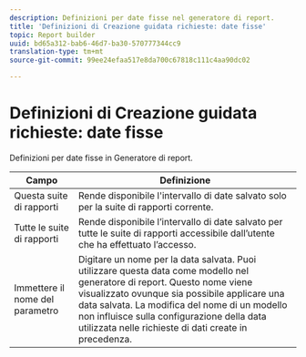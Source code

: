 ```yaml
---
description: Definizioni per date fisse nel generatore di report.
title: 'Definizioni di Creazione guidata richieste: date fisse'
topic: Report builder
uuid: bd65a312-bab6-46d7-ba30-570777344cc9
translation-type: tm+mt
source-git-commit: 99ee24efaa517e8da700c67818c111c4aa90dc02

---
```



# Definizioni di Creazione guidata richieste: date fisse

Definizioni per date fisse in Generatore di report.

| Campo | Definizione |
|--- |--- |
| Questa suite di rapporti | Rende disponibile l&#39;intervallo di date salvato solo per la suite di rapporti corrente. |
| Tutte le suite di rapporti | Rende disponibile l’intervallo di date salvato per tutte le suite di rapporti accessibile dall’utente che ha effettuato l’accesso. |
| Immettere il nome del parametro | Digitare un nome per la data salvata. Puoi utilizzare questa data come modello nel generatore di report. Questo nome viene visualizzato ovunque sia possibile applicare una data salvata. La modifica del nome di un modello non influisce sulla configurazione della data utilizzata nelle richieste di dati create in precedenza. |
